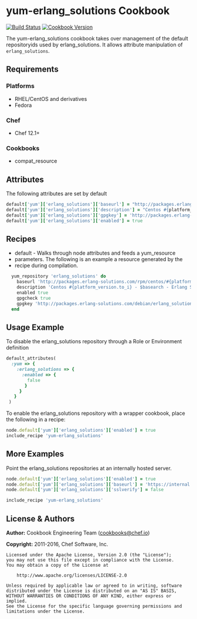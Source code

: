 # yum-erlang_solutions Cookbook

[![Build Status](https://travis-ci.org/chef-cookbooks/yum-erlang_solutions.svg?branch=master)](http://travis-ci.org/chef-cookbooks/yum-erlang_solutions) [![Cookbook Version](https://img.shields.io/cookbook/v/yum-erlang_solutions.svg)](https://supermarket.chef.io/cookbooks/yum-erlang_solutions)

The yum-erlang_solutions cookbook takes over management of the default repositoryids used by erlang_solutions. It allows attribute manipulation of `erlang_solutions`.

## Requirements

### Platforms

- RHEL/CentOS and derivatives
- Fedora

### Chef

- Chef 12.1+

### Cookbooks

- compat_resource

## Attributes

The following attributes are set by default

```ruby
default['yum']['erlang_solutions']['baseurl'] = "http://packages.erlang-solutions.com/rpm/centos/#{platform_version.to_i}/$basearch"
default['yum']['erlang_solutions']['description'] = "Centos #{platform_version.to_i} - $basearch - Erlang Solutions"
default['yum']['erlang_solutions']['gpgkey'] = 'http://packages.erlang-solutions.com/debian/erlang_solutions.asc'
default['yum']['erlang_solutions']['enabled'] = true
```

## Recipes

- default - Walks through node attributes and feeds a yum_resource
- parameters. The following is an example a resource generated by the
- recipe during compilation.

```ruby
  yum_repository 'erlang_solutions' do
    baseurl 'http://packages.erlang-solutions.com/rpm/centos/#{platform_version.to_i}/$basearch'
    description 'Centos #{platform_version.to_i} - $basearch - Erlang Solutions'
    enabled true
    gpgcheck true
    gpgkey 'http://packages.erlang-solutions.com/debian/erlang_solutions.asc'
  end
```

## Usage Example

To disable the erlang_solutions repository through a Role or Environment definition

```ruby
default_attributes(
  :yum => {
    :erlang_solutions => {
      :enabled => {
        false
       }
     }
   }
 )
```

To enable the erlang_solutions repository with a wrapper cookbook, place the following in a recipe:

```ruby
node.default['yum']['erlang_solutions']['enabled'] = true
include_recipe 'yum-erlang_solutions'
```

## More Examples

Point the erlang_solutions repositories at an internally hosted server.

```ruby
node.default['yum']['erlang_solutions']['enabled'] = true
node.default['yum']['erlang_solutions']['baseurl'] = 'https://internal.example.com/erlang_solutions'
node.default['yum']['erlang_solutions']['sslverify'] = false

include_recipe 'yum-erlang_solutions'
```

## License & Authors

**Author:** Cookbook Engineering Team ([cookbooks@chef.io](mailto:cookbooks@chef.io))

**Copyright:** 2011-2016, Chef Software, Inc.

```
Licensed under the Apache License, Version 2.0 (the "License");
you may not use this file except in compliance with the License.
You may obtain a copy of the License at

    http://www.apache.org/licenses/LICENSE-2.0

Unless required by applicable law or agreed to in writing, software
distributed under the License is distributed on an "AS IS" BASIS,
WITHOUT WARRANTIES OR CONDITIONS OF ANY KIND, either express or implied.
See the License for the specific language governing permissions and
limitations under the License.
```
